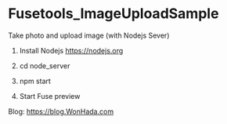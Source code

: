 # Fusetools_ImageUploadSample
Take photo and upload image (with Nodejs Sever)

1. Install Nodejs
https://nodejs.org

2. cd node_server

3. npm start

4. Start Fuse preview

Blog: https://blog.WonHada.com